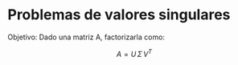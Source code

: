 # Problemas de valores singulares


Objetivo: Dado una matriz A, factorizarla como:

$$ A = U\, \Sigma\, V^{T}$$
